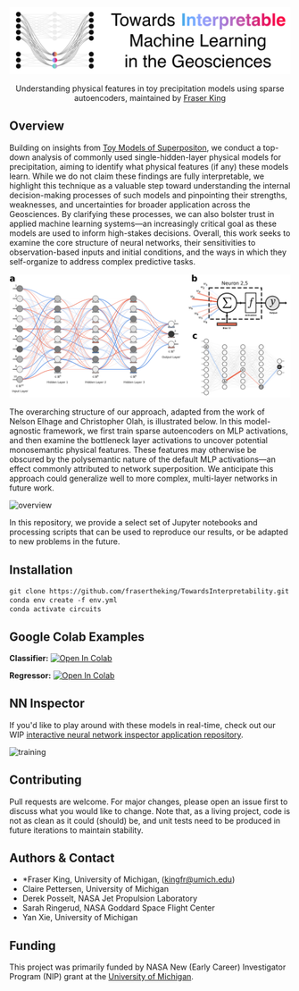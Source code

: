 <div align="center">

![logo](https://github.com/frasertheking/TowardsInterpretability/blob/main/figures/banner.png?raw=true)

Understanding physical features in toy precipitation models using sparse autoencoders, maintained by [Fraser King](https://frasertheking.com/)

</div>

## Overview

Building on insights from [Toy Models of Superpositon](https://transformer-circuits.pub/2022/toy_model/index.html), we conduct a top-down analysis of commonly used single-hidden-layer physical models for precipitation, aiming to identify what physical features (if any) these models learn. While we do not claim these findings are fully interpretable, we highlight this technique as a valuable step toward understanding the internal decision-making processes of such models and pinpointing their strengths, weaknesses, and uncertainties for broader application across the Geosciences. By clarifying these processes, we can also bolster trust in applied machine learning systems—an increasingly critical goal as these models are used to inform high-stakes decisions. Overall, this work seeks to examine the core structure of neural networks, their sensitivities to observation-based inputs and initial conditions, and the ways in which they self-organize to address complex predictive tasks.

![overview](https://github.com/frasertheking/TowardsInterpretability/blob/main/figures/im1.png?raw=true)

The overarching structure of our approach, adapted from the work of Nelson Elhage and Christopher Olah, is illustrated below. In this model-agnostic framework, we first train sparse autoencoders on MLP activations, and then examine the bottleneck layer activations to uncover potential monosemantic physical features. These features may otherwise be obscured by the polysemantic nature of the default MLP activations—an effect commonly attributed to network superposition. We anticipate this approach could generalize well to more complex, multi-layer networks in future work.

![overview](https://github.com/frasertheking/TowardsInterpretability/blob/main/figures/im2.png?raw=true)

In this repository, we provide a select set of Jupyter notebooks and processing scripts that can be used to reproduce our results, or be adapted to new problems in the future.

## Installation

    git clone https://github.com/frasertheking/TowardsInterpretability.git
    conda env create -f env.yml
    conda activate circuits

## Google Colab Examples

**Classifier:**
[![Open In Colab](https://colab.research.google.com/assets/colab-badge.svg)](https://colab.research.google.com/drive/1lNTkPtO2ZNvSHTR7r03Gu1FqKEdTra30?usp=sharing)

**Regressor:**
[![Open In Colab](https://colab.research.google.com/assets/colab-badge.svg)](https://colab.research.google.com/drive/1_31ggr3UmPeBC5xsldeYVQ54yoWvyX3r?usp=sharing)

## NN Inspector

If you'd like to play around with these models in real-time, check out our WIP [interactive neural network inspector application repository](https://github.com/frasertheking/Inspector/).

![training](https://github.com/frasertheking/TowardsInterpretability/blob/main/figures/training.gif?raw=true)

## Contributing

Pull requests are welcome. For major changes, please open an issue first to discuss what you would like to change. Note that, as a living project, code is not as clean as it could (should) be, and unit tests need to be produced in future iterations to maintain stability.

## Authors & Contact

- *Fraser King, University of Michigan, (kingfr@umich.edu)
- Claire Pettersen, University of Michigan
- Derek Posselt, NASA Jet Propulsion Laboratory
- Sarah Ringerud, NASA Goddard Space Flight Center
- Yan Xie, University of Michigan

## Funding

This project was primarily funded by NASA New (Early Career) Investigator Program (NIP) grant at the [University of Michigan](https://umich.edu).
